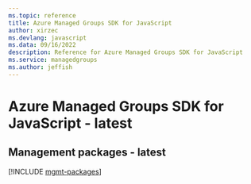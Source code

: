 ```yaml
---
ms.topic: reference
title: Azure Managed Groups SDK for JavaScript
author: xirzec
ms.devlang: javascript
ms.data: 09/16/2022
description: Reference for Azure Managed Groups SDK for JavaScript
ms.service: managedgroups
ms.author: jeffish
---
```

# Azure Managed Groups SDK for JavaScript - latest

## Management packages - latest
[!INCLUDE [mgmt-packages](managed-groups-mgmt-index.md)]